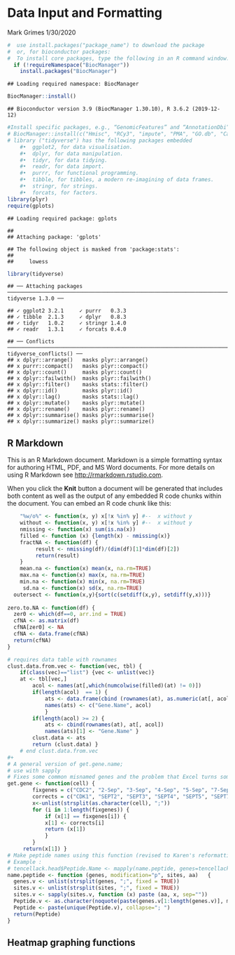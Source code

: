 Data Input and Formatting
================
Mark Grimes
1/30/2020

``` r
#  use install.packages("package_name") to download the package
#  or, for bioconductor packages:
#  To install core packages, type the following in an R command window:
  if (!requireNamespace("BiocManager"))
    install.packages("BiocManager")
```

    ## Loading required namespace: BiocManager

``` r
BiocManager::install()
```

    ## Bioconductor version 3.9 (BiocManager 1.30.10), R 3.6.2 (2019-12-12)

``` r
#Install specific packages, e.g., “GenomicFeatures” and “AnnotationDbi”, with
# BiocManager::install(c("Hmisc", "RCy3", "impute", "PMA", "GO.db", "Category", "GOstats"))
# library ("tidyverse") has the following packages embedded 
    #•  ggplot2, for data visualisation.
    #•  dplyr, for data manipulation.
    #•  tidyr, for data tidying.
    #•  readr, for data import.
    #•  purrr, for functional programming.
    #•  tibble, for tibbles, a modern re-imagining of data frames.
    #•  stringr, for strings.
    #•  forcats, for factors.   
library(plyr)
require(gplots)
```

    ## Loading required package: gplots

    ## 
    ## Attaching package: 'gplots'

    ## The following object is masked from 'package:stats':
    ## 
    ##     lowess

``` r
library(tidyverse)
```

    ## ── Attaching packages ──────────────────────────────────────────────────────────────────────────── tidyverse 1.3.0 ──

    ## ✓ ggplot2 3.2.1     ✓ purrr   0.3.3
    ## ✓ tibble  2.1.3     ✓ dplyr   0.8.3
    ## ✓ tidyr   1.0.2     ✓ stringr 1.4.0
    ## ✓ readr   1.3.1     ✓ forcats 0.4.0

    ## ── Conflicts ─────────────────────────────────────────────────────────────────────────────── tidyverse_conflicts() ──
    ## x dplyr::arrange()   masks plyr::arrange()
    ## x purrr::compact()   masks plyr::compact()
    ## x dplyr::count()     masks plyr::count()
    ## x dplyr::failwith()  masks plyr::failwith()
    ## x dplyr::filter()    masks stats::filter()
    ## x dplyr::id()        masks plyr::id()
    ## x dplyr::lag()       masks stats::lag()
    ## x dplyr::mutate()    masks plyr::mutate()
    ## x dplyr::rename()    masks plyr::rename()
    ## x dplyr::summarise() masks plyr::summarise()
    ## x dplyr::summarize() masks plyr::summarize()

## R Markdown

This is an R Markdown document. Markdown is a simple formatting syntax
for authoring HTML, PDF, and MS Word documents. For more details on
using R Markdown see <http://rmarkdown.rstudio.com>.

When you click the **Knit** button a document will be generated that
includes both content as well as the output of any embedded R code
chunks within the document. You can embed an R code chunk like this:

``` r
    "%w/o%" <- function(x, y) x[!x %in% y] #--  x without y
    without <- function(x, y) x[!x %in% y] #--  x without y
    nmissing <- function(x) sum(is.na(x))
    filled <- function (x) {length(x) - nmissing(x)}
    fractNA <- function(df) {
         result <- nmissing(df)/(dim(df)[1]*dim(df)[2])
         return(result)
    }
    mean.na <- function(x) mean(x, na.rm=TRUE)
    max.na <- function(x) max(x, na.rm=TRUE)
    min.na <- function(x) min(x, na.rm=TRUE)
     sd.na <- function(x) sd(x, na.rm=TRUE)
  outersect <- function(x,y){sort(c(setdiff(x,y), setdiff(y,x)))}
  
zero.to.NA <- function(df) {
  zer0 <- which(df==0, arr.ind = TRUE)
  cfNA <- as.matrix(df)
  cfNA[zer0] <- NA
  cfNA <- data.frame(cfNA)
  return(cfNA)
}
```

``` r
# requires data table with rownames 
clust.data.from.vec <- function(vec, tbl) {
    if(class(vec)=="list") {vec <- unlist(vec)}
    at <- tbl[vec,]
        acol <- names(at[,which(numcolwise(filled)(at) != 0)])
        if(length(acol)  == 1) {
            ats <- data.frame(cbind (rownames(at), as.numeric(at[, acol])))
            names(ats) <- c("Gene.Name", acol)
            }
        if(length(acol) >= 2) {
            ats <- cbind(rownames(at), at[, acol])
            names(ats)[1] <- "Gene.Name" }
        clust.data <- ats
        return (clust.data) }
    # end clust.data.from.vec
#+
# A general version of get.gene.name; 
# use with sapply   
# Fixes some common misnamed genes and the problem that Excel turns some gene names into dates.
get.gene <- function(cell) {  
        fixgenes = c("CDC2", "2-Sep", "3-Sep", "4-Sep", "5-Sep", "7-Sep", "8-Sep", "9-Sep", "10-Sep", "11-Sep", "15-Sep", "6-Sep", "1-Oct", "2-Oct", "3-Oct", "4-Oct", "6-Oct", "7-Oct", "11-Oct", "1-Mar", "2-Mar", "3-Mar", "4-Mar", "5-Mar", "6-Mar", "7-Mar", "8-Mar", "9-Mar", "10-Mar", "11-Mar", "C11orf58", 'C17orf57', 'C3orf10',  'C7orf51', "C11orf59", "C4orf16")
        corrects = c("CDK1", "SEPT2", "SEPT3", "SEPT4", "SEPT5", "SEPT7", "SEPT8", "SEPT9", "SEPT10", "SEPT11", "SEPT15", "SEPT6", "POU2F1", "POU2F2", "POU5F1", "POU5F1", "POU3F1", "POU3F2", "POU2F3", "MARCH1", "MARCH2", "MARCH3", "MARCH4", "MARCH5", "MARCH6", "MARCH7", "MARCH8", "MARCH9", "MARCH10", "MARCH11", "SMAP", "EFCAB13", "BRK1", "NYAP1", "LAMTOR1", 'AP1AR')
        x<-unlist(strsplit(as.character(cell), ";"))    
        for (i in 1:length(fixgenes)) {
            if (x[1] == fixgenes[i]) {
            x[1] <- corrects[i] 
            return (x[1])
            } 
        }
     return(x[1]) }
# Make peptide names using this function (revised to Karen's reformatting). 
# Example :
# tencellack.head$Peptide.Name <- mapply(name.peptide, genes=tencellack.head$LeadingGeneSymbols, sites= tencellack.head$Positions, modification="ack", aa=tencellack.head$Amino.acid)
name.peptide <- function (genes, modification="p", sites, aa)   {
  genes.v <- unlist(strsplit(genes, ";", fixed = TRUE))
  sites.v <- unlist(strsplit(sites, ";", fixed = TRUE))
  sites.v <- sapply(sites.v, function (x) paste (aa, x, sep=""))
  Peptide.v <- as.character(noquote(paste(genes.v[1:length(genes.v)], modification, sites.v[1:length(sites.v)], sep=" ")))
  Peptide <- paste(unique(Peptide.v), collapse="; ")
  return(Peptide)
}
```

## Heatmap graphing functions
